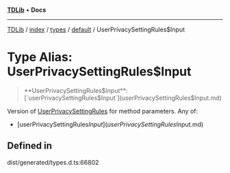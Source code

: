 [**TDLib**](../../../../../../README.md) • **Docs**

***

[TDLib](../../../../../../modules.md) / [index](../../../../../README.md) / [types](../../../README.md) / [default](../README.md) / UserPrivacySettingRules$Input

# Type Alias: UserPrivacySettingRules$Input

> **UserPrivacySettingRules$Input**: [`userPrivacySettingRules$Input`](userPrivacySettingRules$Input.md)

Version of [UserPrivacySettingRules](UserPrivacySettingRules-1.md) for method parameters.
Any of:
- [userPrivacySettingRules$Input](userPrivacySettingRules$Input.md)

## Defined in

dist/generated/types.d.ts:66802
